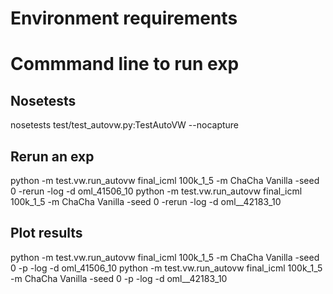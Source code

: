 # Environment requirements


# Commmand line to run exp
## Nosetests
nosetests test/test_autovw.py:TestAutoVW --nocapture

## Rerun an exp
python -m  test.vw.run_autovw  final_icml 100k_1_5 -m ChaCha  Vanilla   -seed 0  -rerun  -log -d oml_41506_10
python -m  test.vw.run_autovw  final_icml 100k_1_5 -m ChaCha  Vanilla   -seed 0  -rerun  -log -d oml__42183_10

## Plot results 
python -m  test.vw.run_autovw  final_icml 100k_1_5 -m ChaCha  Vanilla   -seed 0  -p  -log -d oml_41506_10
python -m  test.vw.run_autovw  final_icml 100k_1_5 -m ChaCha  Vanilla   -seed 0  -p  -log -d oml__42183_10
